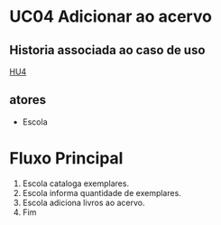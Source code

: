 # UC04 Adicionar ao acervo

## Historia associada ao caso de uso
[HU4](../historia/HU4-adicionar%20volume%20a%20biblioteca.md)

## atores
- Escola
# Fluxo Principal
1. Escola cataloga exemplares.
2. Escola informa quantidade de exemplares.
3. Escola adiciona livros ao acervo.
4. Fim
